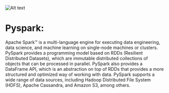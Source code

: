 ![Alt text](https://www.edureka.co/blog/wp-content/uploads/2018/07/PySpark-logo-1.jpeg)

Pyspark:
========
Apache Spark™ is a multi-language engine for executing data engineering, data science, and machine learning on single-node machines or clusters.
PySpark provides a programming model based on RDDs (Resilient Distributed Datasets), which are immutable distributed collections of objects that can be processed in parallel. 
PySpark also provides a DataFrame API, which is an abstraction on top of RDDs that provides a more structured and optimized way of working with data. 
PySpark supports a wide range of data sources, including Hadoop Distributed File System (HDFS), Apache Cassandra, and Amazon S3, among others.
